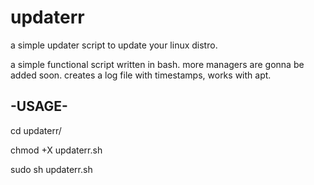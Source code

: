 # updaterr
a simple updater script to update your linux distro.

a simple functional script written in bash.
more managers are gonna be added soon. creates a log file with timestamps, works with apt.

-USAGE-
--------
cd updaterr/

chmod +X updaterr.sh

sudo sh updaterr.sh
